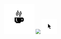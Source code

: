 <p align="center">
<img src="coffee.png" width="100"/>
<img src="https://github-readme-stats.vercel.app/api/top-langs/?username=mcthomas&theme=highcontrast&card_width=225&layout=compact&langs_count=10&text_color=7F7F7F&bg_color=00000000&hide_border=true&border_radius=7&hide_title=true&hide=html,javascript,css"/> 
<img src="pointer.png" width="50"/>
</p>
